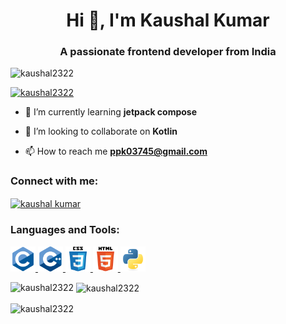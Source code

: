 <h1 align="center">Hi 👋, I'm Kaushal Kumar</h1>
<h3 align="center">A passionate frontend developer from India</h3>

<p align="left"> <img src="https://komarev.com/ghpvc/?username=kaushal2322&label=Profile%20views&color=0e75b6&style=flat" alt="kaushal2322" /> </p>

<p align="left"> <a href="https://github.com/ryo-ma/github-profile-trophy"><img src="https://github-profile-trophy.vercel.app/?username=kaushal2322" alt="kaushal2322" /></a> </p>

- 🌱 I’m currently learning **jetpack compose**

- 👯 I’m looking to collaborate on **Kotlin**

- 📫 How to reach me **ppk03745@gmail.com**

<h3 align="left">Connect with me:</h3>
<p align="left">
<a href="https://linkedin.com/in/kaushal kumar" target="blank"><img align="center" src="https://raw.githubusercontent.com/rahuldkjain/github-profile-readme-generator/master/src/images/icons/Social/linked-in-alt.svg" alt="kaushal kumar" height="30" width="40" /></a>
</p>

<h3 align="left">Languages and Tools:</h3>
<p align="left"> <a href="https://www.cprogramming.com/" target="_blank" rel="noreferrer"> <img src="https://raw.githubusercontent.com/devicons/devicon/master/icons/c/c-original.svg" alt="c" width="40" height="40"/> </a> <a href="https://www.w3schools.com/cpp/" target="_blank" rel="noreferrer"> <img src="https://raw.githubusercontent.com/devicons/devicon/master/icons/cplusplus/cplusplus-original.svg" alt="cplusplus" width="40" height="40"/> </a> <a href="https://www.w3schools.com/css/" target="_blank" rel="noreferrer"> <img src="https://raw.githubusercontent.com/devicons/devicon/master/icons/css3/css3-original-wordmark.svg" alt="css3" width="40" height="40"/> </a> <a href="https://www.w3.org/html/" target="_blank" rel="noreferrer"> <img src="https://raw.githubusercontent.com/devicons/devicon/master/icons/html5/html5-original-wordmark.svg" alt="html5" width="40" height="40"/> </a> <a href="https://www.python.org" target="_blank" rel="noreferrer"> <img src="https://raw.githubusercontent.com/devicons/devicon/master/icons/python/python-original.svg" alt="python" width="40" height="40"/> </a> </p>

<p><img align="left" src="https://github-readme-stats.vercel.app/api/top-langs?username=kaushal2322&show_icons=true&locale=en&layout=compact" alt="kaushal2322" /></p>

<p>&nbsp;<img align="center" src="https://github-readme-stats.vercel.app/api?username=kaushal2322&show_icons=true&locale=en" alt="kaushal2322" /></p>

<p><img align="center" src="https://github-readme-streak-stats.herokuapp.com/?user=kaushal2322&" alt="kaushal2322" /></p>
